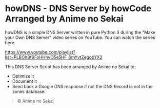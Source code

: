 howDNS - DNS Server by howCode
Arranged by Anime no Sekai
==============================

howDNS is a simple DNS Server written in pure Python 3 during the "Make your Own DNS Server" video series on YouTube. You can watch the series here:

https://www.youtube.com/playlist?list=PLBOh8f9FoHHhvO5e5HF_6mYvtZegobYX2

This DNS Server Script has been arranged by Anime no Sekai to:
- Optimize it
- Document it
- Send back a Google DNS response if not the DNS Record is not in the zones database.

> © Anime no Sekai
